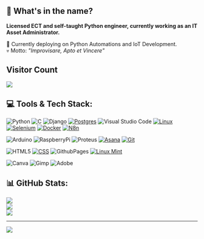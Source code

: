 ## 👹 What's in the name?
<p><b>Licensed ECT and self-taught Python engineer, currently working as an IT Asset Administrator. </b></p>
🔨 Currently deploying on Python Automations and IoT Development.
<br>💀 Motto: <i>"Improvisare, Apto et Vincere"</i><br>

## Visitor Count
![](https://komarev.com/ghpvc/?username=Cherenko&color=green&style=for-the-badge)

## 💻 Tools & Tech Stack:
![Python](https://img.shields.io/badge/python-000080?style=for-the-badge&logo=python&logoColor=ffcc00)
![C](https://img.shields.io/badge/c-%238600b3.svg?style=for-the-badge&logo=c&logoColor=white) 
![Django](https://img.shields.io/badge/django-%23092E20.svg?style=for-the-badge&logo=django&logoColor=white)
[![Postgres](https://img.shields.io/badge/Postgres-%23316192.svg?style=for-the-badge&logo=postgresql&logoColor=white)](#)
![Visual Studio Code](https://custom-icon-badges.demolab.com/badge/VS%20Code-0078d7.svg?style=for-the-badge&logo=vsc&logoColor=white)
[![Linux](https://img.shields.io/badge/Linux-FCC624?style=for-the-badge&logo=linux&logoColor=black)](#)
[![Selenium](https://img.shields.io/badge/Selenium-43B02A?style=for-the-badge&logo=selenium&logoColor=fff)](#)
[![Docker](https://img.shields.io/badge/Docker-2496ED?style=for-the-badge&logo=docker&logoColor=fff)](#)
[![N8n](https://img.shields.io/badge/n8n-00001a?style=for-the-badge&logo=n8n&logoColor=ff0066)](#)

![Arduino](https://img.shields.io/badge/-Arduino-00979D?style=for-the-badge&logo=Arduino&logoColor=white) 
![RaspberryPi](https://img.shields.io/badge/-RaspberryPi-C51A4A?style=for-the-badge&logo=Raspberry-Pi) 
![Proteus](https://img.shields.io/badge/-Proteus-008080?style=for-the-badge&logo=Proteus&logoColor=white) 
[![Asana](https://img.shields.io/badge/Asana-F06A6A?style=for-the-badge&logo=asana&logoColor=fff)](#)
[![Git](https://img.shields.io/badge/Git-F05032?style=for-the-badge&logo=git&logoColor=fff)](#) 

![HTML5](https://img.shields.io/badge/html5-%23E34F26.svg?style=for-the-badge&logo=html5&logoColor=white) 
[![CSS](https://img.shields.io/badge/CSS-639?style=for-the-badge&logo=css&logoColor=fff)](#)
![GithubPages](https://img.shields.io/badge/github%20pages-121013?style=for-the-badge&logo=github&logoColor=white)
[![Linux Mint](https://img.shields.io/badge/Linux%20Mint-87CF3E?style=for-the-badge&logo=linuxmint&logoColor=fff)](#)

![Canva](https://img.shields.io/badge/Canva-%2300C4CC.svg?style=for-the-badge&logo=Canva&logoColor=white) 
![Gimp](https://img.shields.io/badge/Gimp-657D8B?style=for-the-badge&logo=gimp&logoColor=FFFFFF) 
![Adobe](https://img.shields.io/badge/adobe-%23FF0000.svg?style=for-the-badge&logo=adobe&logoColor=white) 

## 📊 GitHub Stats:
![](https://github-readme-stats.vercel.app/api?username=Cherenko&theme=merko&hide_border=false&include_all_commits=true&count_private=true)<br/>
![](https://github-readme-streak-stats.herokuapp.com/?user=Cherenko&theme=merko&hide_border=false)<br/>
![](https://github-readme-stats.vercel.app/api/top-langs/?username=Cherenko&theme=merko&hide_border=false&include_all_commits=true&count_private=true&layout=compact)

---
[![](https://visitcount.itsvg.in/api?id=Cherenko&icon=0&color=8)](https://visitcount.itsvg.in)

<!-- Proudly created with GPRM ( https://gprm.itsvg.in ) -->

<!---
Cherenko/Cherenko is a ✨ special ✨ repository because its `README.md` (this file) appears on your GitHub profile.
You can click the Preview link to take a look at your changes.
--->
